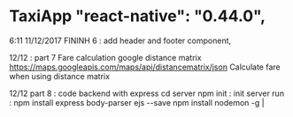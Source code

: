 # TaxiApp "react-native": "0.44.0",
6:11 11/12/2017 FININH 6 : add header and footer component,

12/12 : part 7 Fare calculation google distance matrix
https://maps.googleapis.com/maps/api/distancematrix/json
Calculate fare when using distance matrix

12/12 part 8 : code backend with express 
cd server
npm init : init server
run : npm install express body-parser ejs --save 
npm install nodemon -g |